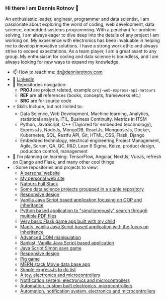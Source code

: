 ### Hi there I am Dennis Rotnov 👋

An enthusiastic leader, engineer, programmer and data scientist, I am passionate about exploring the world of coding, web development, data science, embedded systems programming. With a penchant for problem solving, I am always eager to dive deep into the details of any project I am working on. My experience with electronics has been invaluable in helping me to develop innovative solutions. I have a strong work ethic and always strive to exceed expectations. As a team player, I am a great asset to any group. My enthusiasm for coding and data science is boundless, and I am always looking for new ways to expand my knowledge.


<!--
**LearnFL/LearnFL** is a ✨ _special_ ✨ repository because its `README.md` (this file) appears on your GitHub profile.

Here are some ideas to get you started:

- 🔭 I’m currently working on ...
- 🌱 I’m currently learning ...
- 👯 I’m looking to collaborate on ...
- 🤔 I’m looking for help with ...
- 💬 Ask me about ...
- 📫 How to reach me: dr@dennisrotnov.com
- 😄 Pronouns: ...
- ⚡ Fun fact: ...
-->

- 📫 How to reach me: dr@dennisrotnov.com
- 💼 [LinkedIn](https://www.linkedin.com/in/drotnov/)
- 🔭 Repositories navigation:
  * <b>PROJ</b> are project related, example `proj-web-express-api-natours`
  * <b>REF</b> are all references (books, concepts, frameworks etc.)
  * <b>SRC</b> are for source code
- ⚡ Skills Include, but not limited to:
  * Data Science, Web Development, Machine learning, Analytics, statistical analysis, ITIL, Business Continuity, Metrics in ITSM
  * Python, JavaScript, C++ (Taylored for embedded tecchnology), ExpressJs, NodeJs, MongoDB, ReactJs, MongooseJs, Docker, Kubernetes, SQL, Restfu API, Git, HTML, CSS, Flask, Django
  * Embedded technology, electrical engineering,Project Management, Agile, Scrum, QA, QC, R&D, Lean 6 Sigma, Keize, product design, poduction controll, management 
- 🌱 I’m planning on learning: TensorFlow, Angular, NextJs, VueJs, refresh on Django and Flask, and many other cool things
- 💡Some repositories and projects to view:<br>
  * [A personal website](https://www.dariarotnov.com)
  * [My personal web site](https://www.dennisrotnov.com)
  * [Natours Full Stack](https://github.com/LearnFL/proj-web-express-api-natours)
  * [Some data science projects groupped in a signle repository](https://github.com/LearnFL/proj-production-control-demo-DataScience/tree/main)
  * [Responsive design](https://github.com/LearnFL/proj-web-Omnifood)
  * [Vanilla Java Script based application focusing on OOP and inheritance](https://github.com/LearnFL/proj-web-js-forkify)
  * [Python based application to "simultaneously" search through multiple PDF files](https://github.com/LearnFL/proj-article-reader)
  * [Very basic Flask game app built with my child](https://github.com/LearnFL/proj-web-flask-rockPaperScissors)
  * [Mapty, vanilla Java Script based application with the focus on inheritance](https://github.com/LearnFL/proj-web-js-mapty)
  * [Advanced DOM manipulation](https://github.com/LearnFL/proj-web-advanced-dom-manipulation)
  * [Bankist, Vanilla Java Script based application](https://github.com/LearnFL/proj-web-bankist)
  * [Java Script Simon says game](https://github.com/LearnFL/proj-web-simon-game)
  * [Responsive design](https://github.com/LearnFL/proj-web-tindog)
  * [Pig game](https://github.com/LearnFL/proj-web-pig-game)
  * [MERN stack Movie data base app](https://github.com/LearnFL/proj-web-mern-movies)
  * [Simple expressJs to do list](https://github.com/LearnFL/proj-web-express-toDoList)
  * [A toy, electronics and microcontrollers](https://github.com/LearnFL/proj-embedded-chipmunkbegone)
  * [Notification system, electronics and microcontrollers](https://github.com/LearnFL/proj-embedded-raspberrypi-autoclave-alarm)
  * [Automation, custom built electronics, microcontrollers](https://github.com/LearnFL/proj-embedded-saw-bumping)
  * [Automation, notification system, electronics and microcontrollers](https://www.linkedin.com/feed/update/urn:li:activity:7107696326913495040/)
